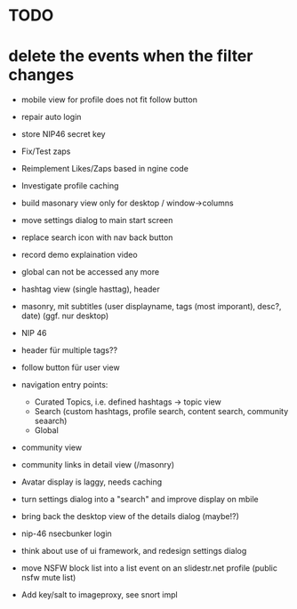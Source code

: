 # TODO 


# delete the events when the filter changes

- mobile view for profile does not fit follow button
- repair auto login
- store NIP46 secret key
- Fix/Test zaps
- Reimplement Likes/Zaps based in ngine code
- Investigate profile caching
- build masonary view only for desktop / window->columns
- move settings dialog to main start screen
- replace search icon with nav back button
- record demo explaination video
- global can not be accessed any more

- hashtag view (single hasttag), header
- masonry, mit subtitles (user displayname, tags (most imporant), desc?, date) (ggf. nur desktop)
- NIP 46
- header für multiple tags??
- follow button für user view
- navigation entry points:
  - Curated Topics, i.e. defined hashtags -> topic view
  - Search (custom hashtags, profile search, content search, community seaarch)
  - Global
- community view
- community links in detail view (/masonry)

- Avatar display is laggy, needs caching
- turn settings dialog into a "search" and improve display on mbile
- bring back the desktop view of the details dialog (maybe!?)
- nip-46 nsecbunker login
- think about use of ui framework, and redesign settings dialog
- move NSFW block list into a list event on an slidestr.net profile (public nsfw mute list)
- Add key/salt to imageproxy, see snort impl
